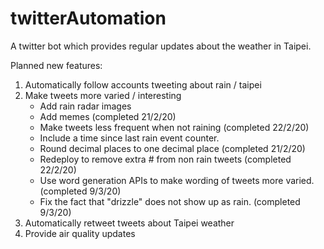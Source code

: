 # twitterAutomation

A twitter bot which provides regular updates about the weather in Taipei.

Planned new features: 

1. Automatically follow accounts tweeting about rain / taipei
2. Make tweets more varied / interesting 
    - Add rain radar images
    - Add memes (completed 21/2/20)
    - Make tweets less frequent when not raining (completed 22/2/20)
    - Include a time since last rain event counter. 
    - Round decimal places to one decimal place (completed 21/2/20)
    - Redeploy to remove extra # from non rain tweets (completed 22/2/20)
    - Use word generation APIs to make wording of tweets more varied. (completed 9/3/20)
    - Fix the fact that "drizzle" does not show up as rain. (completed 9/3/20)
3. Automatically retweet tweets about Taipei weather
4. Provide air quality updates 
